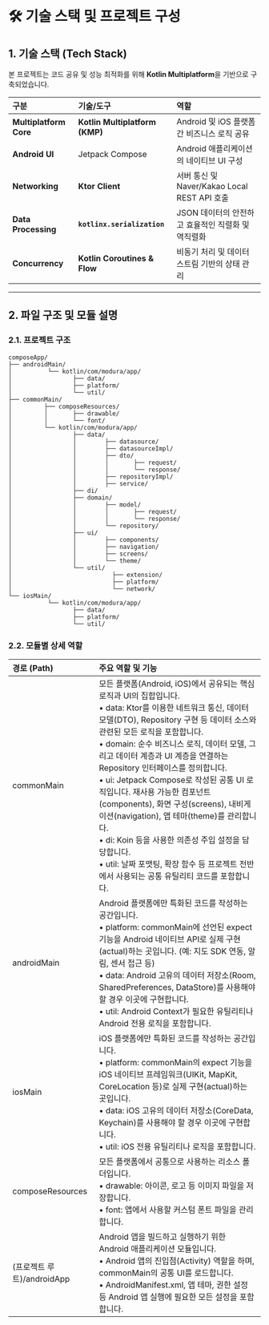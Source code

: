 # 🛠️ 기술 스택 및 프로젝트 구성

## 1. 기술 스택 (Tech Stack)

본 프로젝트는 코드 공유 및 성능 최적화를 위해 **Kotlin Multiplatform**을 기반으로 구축되었습니다.

| 구분 | 기술/도구 | 역할 |
| :--- | :--- | :--- |
| **Multiplatform Core** | **Kotlin Multiplatform (KMP)** | Android 및 iOS 플랫폼 간 비즈니스 로직 공유 |
| **Android UI** | Jetpack Compose | Android 애플리케이션의 네이티브 UI 구성 |
| **Networking** | **Ktor Client** | 서버 통신 및 Naver/Kakao Local REST API 호출 |
| **Data Processing** | **`kotlinx.serialization`** | JSON 데이터의 안전하고 효율적인 직렬화 및 역직렬화 |
| **Concurrency** | **Kotlin Coroutines & Flow** | 비동기 처리 및 데이터 스트림 기반의 상태 관리 |

---

## 2. 파일 구조 및 모듈 설명

### 2.1. 프로젝트 구조
```
composeApp/
├── androidMain/
│          └── kotlin/com/modura/app/
│                 ├── data/
│                 ├── platform/
│                 └── util/
├── commonMain/
│         ├── composeResources/ 
│         │       ├── drawable/
│         │       └── font/
│         └── kotlin/com/modura/app/
│                 ├── data/
│                 │        ├── datasource/
│                 │        ├── datasourceImpl/
│                 │        ├── dto/
│                 │        │       ├── request/
│                 │        │       └── response/
│                 │        ├── repositoryImpl/
│                 │        ├── service/
│                 ├── di/
│                 ├── domain/
│                 │        ├── model/
│                 │        │       ├── request/
│                 │        │       └── response/
│                 │        └── repository/
│                 ├── ui/
│                 │        ├── components/
│                 │        ├── navigation/
│                 │        ├── screens/                    
│                 │        └── theme/
│                 └── util/
│                            ├── extension/
│                            ├── platform/
│                            └── network/
└── iosMain/
           └── kotlin/com/modura/app/
                  ├── data/
                  ├── platform/
                  └── util/

```

### 2.2. 모듈별 상세 역할

| 경로 (Path) | 주요 역할 및 기능 |
| :--- | :--- |
| commonMain | 모든 플랫폼(Android, iOS)에서 공유되는 핵심 로직과 UI의 집합입니다.<br/>• data: Ktor를 이용한 네트워크 통신, 데이터 모델(DTO), Repository 구현 등 데이터 소스와 관련된 모든 로직을 포함합니다.<br/>• domain: 순수 비즈니스 로직, 데이터 모델, 그리고 데이터 계층과 UI 계층을 연결하는 Repository 인터페이스를 정의합니다.<br/>• ui: Jetpack Compose로 작성된 공통 UI 로직입니다. 재사용 가능한 컴포넌트(components), 화면 구성(screens), 내비게이션(navigation), 앱 테마(theme)를 관리합니다.<br/>• di: Koin 등을 사용한 의존성 주입 설정을 담당합니다.<br/>• util: 날짜 포맷팅, 확장 함수 등 프로젝트 전반에서 사용되는 공통 유틸리티 코드를 포함합니다. |
| androidMain | Android 플랫폼에만 특화된 코드를 작성하는 공간입니다.<br/>• platform: commonMain에 선언된 expect 기능을 Android 네이티브 API로 실제 구현(actual)하는 곳입니다. (예: 지도 SDK 연동, 알림, 센서 접근 등)<br/>• data: Android 고유의 데이터 저장소(Room, SharedPreferences, DataStore)를 사용해야 할 경우 이곳에 구현합니다.<br/>• util: Android Context가 필요한 유틸리티나 Android 전용 로직을 포함합니다. |
| iosMain | iOS 플랫폼에만 특화된 코드를 작성하는 공간입니다.<br/>• platform: commonMain의 expect 기능을 iOS 네이티브 프레임워크(UIKit, MapKit, CoreLocation 등)로 실제 구현(actual)하는 곳입니다.<br/>• data: iOS 고유의 데이터 저장소(CoreData, Keychain)를 사용해야 할 경우 이곳에 구현합니다.<br/>• util: iOS 전용 유틸리티나 로직을 포함합니다. |
| composeResources | 모든 플랫폼에서 공통으로 사용하는 리소스 폴더입니다.<br/>• drawable: 아이콘, 로고 등 이미지 파일을 저장합니다.<br/>• font: 앱에서 사용할 커스텀 폰트 파일을 관리합니다. | | (프로젝트 루트)/iosApp | iOS 앱을 빌드하고 실행하기 위한 Xcode 프로젝트입니다.<br/>• iOS 앱의 진입점(AppDelegate, iOSApp.swift) 역할을 하며, commonMain에 작성된 공통 UI를 화면에 띄우는 초기화 코드를 포함합니다.<br/>• 앱 아이콘, Info.plist 설정, 코드 서명 등 iOS 배포에 필요한 모든 설정을 관리합니다. |
| (프로젝트 루트)/androidApp | Android 앱을 빌드하고 실행하기 위한 Android 애플리케이션 모듈입니다.<br/>• Android 앱의 진입점(Activity) 역할을 하며, commonMain의 공통 UI를 로드합니다.<br/>• AndroidManifest.xml, 앱 테마, 권한 설정 등 Android 앱 실행에 필요한 모든 설정을 포함합니다. |
